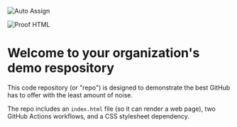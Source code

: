 ![Auto Assign](https://github.com/TroisDev/demo-repository/actions/workflows/auto-assign.yml/badge.svg)

![Proof HTML](https://github.com/TroisDev/demo-repository/actions/workflows/proof-html.yml/badge.svg)

# Welcome to your organization's demo respository
This code repository (or "repo") is designed to demonstrate the best GitHub has to offer with the least amount of noise.

The repo includes an `index.html` file (so it can render a web page), two GitHub Actions workflows, and a CSS stylesheet dependency.

